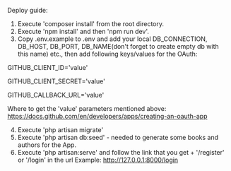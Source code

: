 Deploy guide:

1. Execute 'composer install' from the root directory.
2. Execute 'npm install' and then 'npm run dev'.
3. Copy .env.example to .env and add your local DB_CONNECTION, DB_HOST, DB_PORT, DB_NAME(don't forget to create empty db with this name) etc., then add following keys/values for the OAuth:
 
GITHUB_CLIENT_ID='value'

GITHUB_CLIENT_SECRET='value'

GITHUB_CALLBACK_URL='value'

Where to get the 'value' parameters mentioned above: https://docs.github.com/en/developers/apps/creating-an-oauth-app

4. Execute 'php artisan migrate'
6. Execute 'php artisan db:seed' - needed to generate some books and authors for the App.
7. Execute 'php artisan:serve' and follow the link that you get + '/register' or '/login' in the url
   Example:  http://127.0.0.1:8000/login



 

